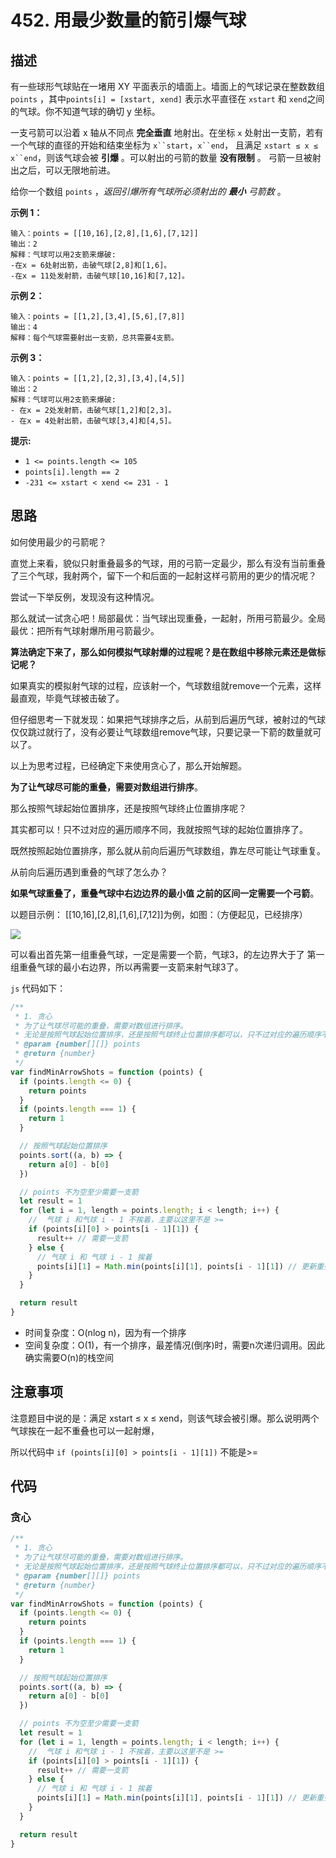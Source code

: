 # 452. 用最少数量的箭引爆气球

## 描述

有一些球形气球贴在一堵用 XY 平面表示的墙面上。墙面上的气球记录在整数数组 `points` ，其中`points[i] = [xstart, xend]` 表示水平直径在 `xstart` 和 `xend`之间的气球。你不知道气球的确切 y 坐标。

一支弓箭可以沿着 x 轴从不同点 **完全垂直** 地射出。在坐标 `x` 处射出一支箭，若有一个气球的直径的开始和结束坐标为 `x``start`，`x``end`， 且满足  `xstart ≤ x ≤ x``end`，则该气球会被 **引爆** 。可以射出的弓箭的数量 **没有限制** 。 弓箭一旦被射出之后，可以无限地前进。

给你一个数组 `points` ，*返回引爆所有气球所必须射出的 **最小** 弓箭数* 。

 

**示例 1：**

```
输入：points = [[10,16],[2,8],[1,6],[7,12]]
输出：2
解释：气球可以用2支箭来爆破:
-在x = 6处射出箭，击破气球[2,8]和[1,6]。
-在x = 11处发射箭，击破气球[10,16]和[7,12]。
```

**示例 2：**

```
输入：points = [[1,2],[3,4],[5,6],[7,8]]
输出：4
解释：每个气球需要射出一支箭，总共需要4支箭。
```

**示例 3：**

```
输入：points = [[1,2],[2,3],[3,4],[4,5]]
输出：2
解释：气球可以用2支箭来爆破:
- 在x = 2处发射箭，击破气球[1,2]和[2,3]。
- 在x = 4处射出箭，击破气球[3,4]和[4,5]。
```

 



**提示:**

- `1 <= points.length <= 105`
- `points[i].length == 2`
- `-231 <= xstart < xend <= 231 - 1`

## 思路

如何使用最少的弓箭呢？

直觉上来看，貌似只射重叠最多的气球，用的弓箭一定最少，那么有没有当前重叠了三个气球，我射两个，留下一个和后面的一起射这样弓箭用的更少的情况呢？

尝试一下举反例，发现没有这种情况。

那么就试一试贪心吧！局部最优：当气球出现重叠，一起射，所用弓箭最少。全局最优：把所有气球射爆所用弓箭最少。

**算法确定下来了，那么如何模拟气球射爆的过程呢？是在数组中移除元素还是做标记呢？**

如果真实的模拟射气球的过程，应该射一个，气球数组就remove一个元素，这样最直观，毕竟气球被击破了。

但仔细思考一下就发现：如果把气球排序之后，从前到后遍历气球，被射过的气球仅仅跳过就行了，没有必要让气球数组remove气球，只要记录一下箭的数量就可以了。

以上为思考过程，已经确定下来使用贪心了，那么开始解题。

**为了让气球尽可能的重叠，需要对数组进行排序**。

那么按照气球起始位置排序，还是按照气球终止位置排序呢？

其实都可以！只不过对应的遍历顺序不同，我就按照气球的起始位置排序了。

既然按照起始位置排序，那么就从前向后遍历气球数组，靠左尽可能让气球重复。

从前向后遍历遇到重叠的气球了怎么办？

**如果气球重叠了，重叠气球中右边边界的最小值 之前的区间一定需要一个弓箭**。

以题目示例： [[10,16],[2,8],[1,6],[7,12]]为例，如图：（方便起见，已经排序）

![](https://qiniucloud.qishilong.space/images/202411132333529.svg)

可以看出首先第一组重叠气球，一定是需要一个箭，气球3，的左边界大于了 第一组重叠气球的最小右边界，所以再需要一支箭来射气球3了。

`js` 代码如下：

```js
/**
 * 1. 贪心
 * 为了让气球尽可能的重叠，需要对数组进行排序。
 * 无论是按照气球起始位置排序，还是按照气球终止位置排序都可以，只不过对应的遍历顺序不同，如果按照起始位置排序，那么就从前向后遍历气球数组，靠左尽可能让气球重复。如果从前向后遍历遇到重叠的气球了，重叠气球中右边边界的最小值之前的区间一定需要一个弓箭。
 * @param {number[][]} points
 * @return {number}
 */
var findMinArrowShots = function (points) {
  if (points.length <= 0) {
    return points
  }
  if (points.length === 1) {
    return 1
  }

  // 按照气球起始位置排序
  points.sort((a, b) => {
    return a[0] - b[0]
  })

  // points 不为空至少需要一支箭
  let result = 1
  for (let i = 1, length = points.length; i < length; i++) {
    //  气球 i 和气球 i - 1 不挨着，主要以这里不是 >=
    if (points[i][0] > points[i - 1][1]) {
      result++ // 需要一支箭
    } else {
      // 气球 i 和 气球 i - 1 挨着
      points[i][1] = Math.min(points[i][1], points[i - 1][1]) // 更新重叠气球最小边界
    }
  }

  return result
}
```

- 时间复杂度：O(nlog n)，因为有一个排序
- 空间复杂度：O(1)，有一个排序，最差情况(倒序)时，需要n次递归调用。因此确实需要O(n)的栈空间

## 注意事项

注意题目中说的是：满足 xstart ≤ x ≤ xend，则该气球会被引爆。那么说明两个气球挨在一起不重叠也可以一起射爆，

所以代码中 `if (points[i][0] > points[i - 1][1])` 不能是>=

## 代码

### 贪心

```js
/**
 * 1. 贪心
 * 为了让气球尽可能的重叠，需要对数组进行排序。
 * 无论是按照气球起始位置排序，还是按照气球终止位置排序都可以，只不过对应的遍历顺序不同，如果按照起始位置排序，那么就从前向后遍历气球数组，靠左尽可能让气球重复。如果从前向后遍历遇到重叠的气球了，重叠气球中右边边界的最小值之前的区间一定需要一个弓箭。
 * @param {number[][]} points
 * @return {number}
 */
var findMinArrowShots = function (points) {
  if (points.length <= 0) {
    return points
  }
  if (points.length === 1) {
    return 1
  }

  // 按照气球起始位置排序
  points.sort((a, b) => {
    return a[0] - b[0]
  })

  // points 不为空至少需要一支箭
  let result = 1
  for (let i = 1, length = points.length; i < length; i++) {
    //  气球 i 和气球 i - 1 不挨着，主要以这里不是 >=
    if (points[i][0] > points[i - 1][1]) {
      result++ // 需要一支箭
    } else {
      // 气球 i 和 气球 i - 1 挨着
      points[i][1] = Math.min(points[i][1], points[i - 1][1]) // 更新重叠气球最小边界
    }
  }

  return result
}
```